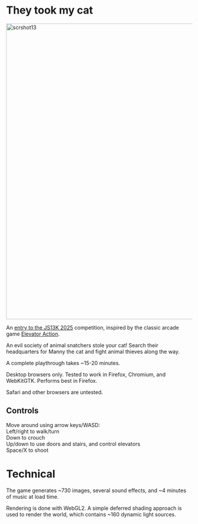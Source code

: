 # They took my cat

<img width="1279" height="801" alt="scrshot13" src="https://github.com/user-attachments/assets/71b428fb-9e6d-4d8a-ab42-e8c7d348e687" />

An [entry to the JS13K 2025](https://js13kgames.com/2025/games/they-took-my-cat) competition, inspired by the classic arcade game [Elevator Action](https://en.wikipedia.org/wiki/Elevator_Action).

An evil society of animal snatchers stole your cat! Search their headquarters for Manny the cat and fight animal thieves along the way.

A complete playthrough takes ~15-20 minutes.

Desktop browsers only. Tested to work in Firefox, Chromium, and WebKitGTK. Performs best in Firefox.

Safari and other browsers are untested.

## Controls

Move around using arrow keys/WASD:<br>
Left/right to walk/turn<br>
Down to crouch<br>
Up/down to use doors and stairs, and control elevators<br>
Space/X to shoot<br>

# Technical

The game generates ~730 images, several sound effects, and ~4 minutes of music at load time.

Rendering is done with WebGL2. A simple deferred shading approach is used to render the world, which contains ~160 dynamic light sources.
